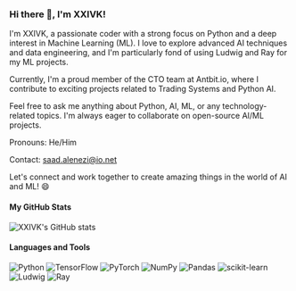 ### Hi there 👋, I'm XXIVK!
I'm XXIVK, a passionate coder with a strong focus on Python and a deep interest in Machine Learning (ML). I love to explore advanced AI techniques and data engineering, and I'm particularly fond of using Ludwig and Ray for my ML projects.

Currently, I'm a proud member of the CTO team at Antbit.io, where I contribute to exciting projects related to Trading Systems and Python AI.

Feel free to ask me anything about Python, AI, ML, or any technology-related topics. I'm always eager to collaborate on open-source AI/ML projects.

Pronouns: He/Him

Contact: saad.alenezi@io.net

Let's connect and work together to create amazing things in the world of AI and ML! 😄
#### My GitHub Stats

![XXIVK's GitHub stats](https://github-readme-stats.vercel.app/api?username=xxivk&show_icons=true&count_private=true&hide=prs&theme=radical)

#### Languages and Tools

![Python](https://img.shields.io/badge/-Python-3776AB?logo=python&logoColor=white&style=for-the-badge)
![TensorFlow](https://img.shields.io/badge/-TensorFlow-FF6F00?logo=tensorflow&logoColor=white&style=for-the-badge)
![PyTorch](https://img.shields.io/badge/-PyTorch-EE4C2C?logo=pytorch&logoColor=white&style=for-the-badge)
![NumPy](https://img.shields.io/badge/-NumPy-013243?logo=numpy&logoColor=white&style=for-the-badge)
![Pandas](https://img.shields.io/badge/-Pandas-150458?logo=pandas&logoColor=white&style=for-the-badge)
![scikit-learn](https://img.shields.io/badge/-scikit--learn-F7931E?logo=scikit-learn&logoColor=black&style=for-the-badge)
![Ludwig](https://img.shields.io/badge/-Ludwig-4C4C4C?logo=ludwig&logoColor=white&style=for-the-badge)
![Ray](https://img.shields.io/badge/-Ray-FFA500?logo=ray&logoColor=white&style=for-the-badge)

